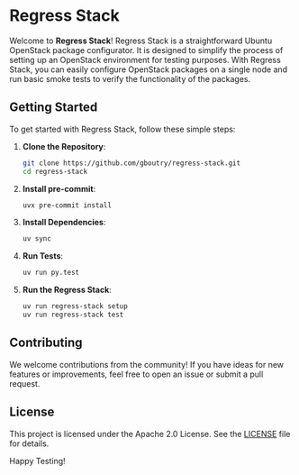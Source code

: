 # Regress Stack

Welcome to **Regress Stack**! Regress Stack is a straightforward Ubuntu OpenStack package configurator. It is designed to simplify the process of setting up an OpenStack environment for testing purposes. With Regress Stack, you can easily configure OpenStack packages on a single node and run basic smoke tests to verify the functionality of the packages.

## Getting Started

To get started with Regress Stack, follow these simple steps:

1. **Clone the Repository**:

   ```bash
   git clone https://github.com/gboutry/regress-stack.git
   cd regress-stack
   ```

3. **Install pre-commit**:

   ```bash
   uvx pre-commit install
   ```

2. **Install Dependencies**:

   ```bash
   uv sync
   ```

3. **Run Tests**:

   ```bash
   uv run py.test
   ```

4. **Run the Regress Stack**:

   ```bash
   uv run regress-stack setup
   uv run regress-stack test
   ```

## Contributing

We welcome contributions from the community! If you have ideas for new features or improvements, feel free to open an issue or submit a pull request.

## License

This project is licensed under the Apache 2.0 License. See the [LICENSE](LICENSE) file for details.

Happy Testing!
